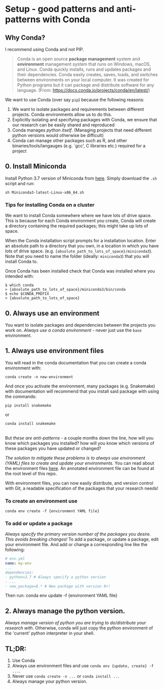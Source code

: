 # Setup - good patterns and anti-patterns with Conda

## Why Conda?

I recommend using Conda and not PIP.

> Conda is an open source **package management** system and **environment** management system that runs on Windows, macOS, and Linux. Conda quickly installs, runs and updates packages and their dependencies. Conda easily creates, saves, loads, and switches between environments on your local computer. It was created for Python programs but it can package and distribute software for any language.
> (From: https://docs.conda.io/projects/conda/en/latest/)

We want to use Conda (over say `pip`) because the following reasons:

1. We want to isolate packages and requirements between different projects. Conda environments allow us to do this.
2. Explicitly isolating and specifying packages with Conda, we ensure that our research can be easily shared and reproduced
3. Conda manages *python itself*. (Managing projects that need different python versions would otherwise be difficult)
4. Conda can manage other packages such as R, and other binaries/tools/langauges (e.g. `gcc', C libraries etc.) required for a project

## 0. Install Miniconda

Install Python 3.7 version of Miniconda from [here](https://docs.conda.io/en/latest/miniconda.html). Simply download the `.sh` script and run:

	sh Miniconda3-latest-Linux-x86_64.sh

### Tips for installing Conda on a cluster

We want to install Conda somewhere where we have lots of drive space. This is because for each Conda environment you create, Conda will create a directory containing the required packages; this might take up lots of space.

 When the Conda installation script prompts for a installation location. Enter an absolute path to a directory that you own, in a location in which you have lots of drive space. (e.g. `{absolute_path_to_lots_of_space}/miniconda3`). Note that you need to name the folder (ideally: `miniconda3`) that you will install Conda to.

Once Conda has been installed check that Conda was installed where you intended with:

	$ which conda
	> {absolute_path_to_lots_of_space}/miniconda3/bin/conda
	$ echo $CONDA_PREFIX
	> {absolute_path_to_lots_of_space}

## 0. Always use an environment
You want to isolate packages and dependencies between the projects you work on. *Always use a conda environment* - never just use the `base` environment.

## 1. Always use environment files
You will read in the conda documentation that you can create a conda environment with:
	
	conda create -n new-environment

And once you activate the environment, many packages (e.g. Snakemake) with documentation will recommend that you install said package with using the commands:
	
	pip install snakemake
 
 or

	conda install snakemake
\
But *these are anti-patterns* - a couple months down the line, how will you know which packages you installed? how will you know which versions of these packages you have updated or changed?

*The solution to mitigate these problems is to always use environment (YAML) files to create and update your environments.* You can read about the environment files [here](https://docs.conda.io/projects/conda/en/latest/user-guide/tasks/manage-environments.html#create-env-file-manually). An annotated environment file can be found at the root level of this repo.

With environment files, you can now easily distribute, and version control with Git, a readable specification of the packages that your research needs!

### To create an environment use
	conda env create -f {environment YAML file}

### To add or update a package
*Always specify the primary version number of the packages you desire. This avoids breaking changes!* To add a package, or update a package, edit your environment file. And add or change a corresponding line like the following:
```YAML
# env.yml
name: my-env
...
dependencies:
- python=3.7 # Always specify a python version
- ...
- new_package=8.* # New package with version 8+!
```

Then run:
    conda env update -f {environment YAML file}

## 2. Always manage the python version.
*Always manage version of python you are trying to do/distribute your research with*. Otherwise, conda will just copy the python environment of the 'current' python interpreter in your shell.

## TL;DR:
1. Use Conda
2. Always use environment files and use `conda env {update, create} -f ...`.
3. Never use `conda create -n ...` or `conda install ...`
4. Always manage your python version.